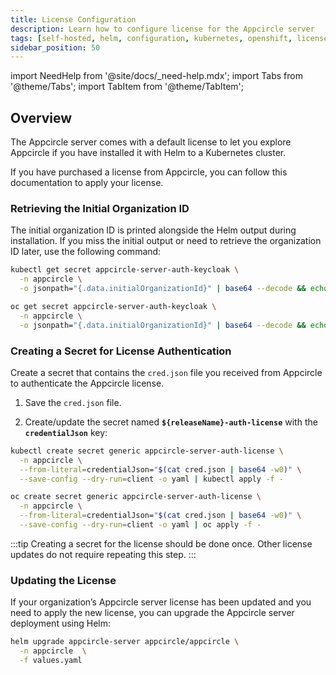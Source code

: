 ```yaml
---
title: License Configuration
description: Learn how to configure license for the Appcircle server
tags: [self-hosted, helm, configuration, kubernetes, openshift, license]
sidebar_position: 50
---
```


import NeedHelp from '@site/docs/\_need-help.mdx';
import Tabs from '@theme/Tabs';
import TabItem from '@theme/TabItem';

## Overview

The Appcircle server comes with a default license to let you explore Appcircle if you have installed it with Helm to a Kubernetes cluster.

If you have purchased a license from Appcircle, you can follow this documentation to apply your license.

### Retrieving the Initial Organization ID

The initial organization ID is printed alongside the Helm output during installation. If you miss the initial output or need to retrieve the organization ID later, use the following command:

<Tabs groupId="Platform">
  <TabItem value="kubernetes" label="Kubernetes" default>

```bash
kubectl get secret appcircle-server-auth-keycloak \
  -n appcircle \
  -o jsonpath="{.data.initialOrganizationId}" | base64 --decode && echo
```

  </TabItem>
  <TabItem value="openshift" label="OpenShift">

```bash
oc get secret appcircle-server-auth-keycloak \
  -n appcircle \
  -o jsonpath="{.data.initialOrganizationId}" | base64 --decode && echo
```

  </TabItem>
</Tabs>

### Creating a Secret for License Authentication

Create a secret that contains the `cred.json` file you received from Appcircle to authenticate the Appcircle license.

1. Save the `cred.json` file.

2. Create/update the secret named **`${releaseName}-auth-license`** with the **`credentialJson`** key:

<Tabs  groupId="Platform">
  <TabItem value="kubernetes" label="Kubernetes" default>

```bash
kubectl create secret generic appcircle-server-auth-license \
  -n appcircle \
  --from-literal=credentialJson="$(cat cred.json | base64 -w0)" \
  --save-config --dry-run=client -o yaml | kubectl apply -f -
```

  </TabItem>
  <TabItem value="openshift" label="OpenShift">

```bash
oc create secret generic appcircle-server-auth-license \
  -n appcircle \
  --from-literal=credentialJson="$(cat cred.json | base64 -w0)" \
  --save-config --dry-run=client -o yaml | oc apply -f -
```

  </TabItem>
</Tabs>

:::tip
Creating a secret for the license should be done once. Other license updates do not require repeating this step.
:::

### Updating the License

If your organization’s Appcircle server license has been updated and you need to apply the new license, you can upgrade the Appcircle server deployment using Helm:

```bash
helm upgrade appcircle-server appcircle/appcircle \
  -n appcircle  \
  -f values.yaml
```

<NeedHelp />